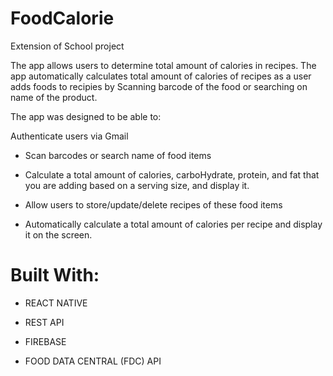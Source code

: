 # FoodCalorie

Extension of School project

The app allows users to determine total amount of calories in recipes. The app automatically calculates total amount of calories of recipes 
as a user adds foods to recipies by Scanning barcode of the food or searching on name of the product. 

The app was designed to be able to:

Authenticate users via Gmail

- Scan barcodes or search name of food items

- Calculate a total amount of calories, carboHydrate, protein, and fat that you are adding based on a serving size, and display it.

- Allow users to store/update/delete recipes of these food items

- Automatically calculate a total amount of calories per recipe and display it on the screen.

# Built With:

- REACT NATIVE

- REST API

- FIREBASE

- FOOD DATA CENTRAL (FDC) API
